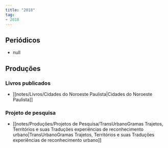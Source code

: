 ```yaml
---
title: "2018"
tag:
- 2018
---
```


## Periódicos
- null

## Produções

### Livros publicados
- [[notes/Livros/Cidades do Noroeste Paulista|Cidades do Noroeste Paulista]]

### Projeto de pesquisa
- [[notes/Produções/Projetos de Pesquisa/TransUrbanoGramas Trajetos, Territórios e suas Traduções experiências de reconhecimento urbano|TransUrbanoGramas Trajetos, Territórios e suas Traduções experiências de reconhecimento urbano]]